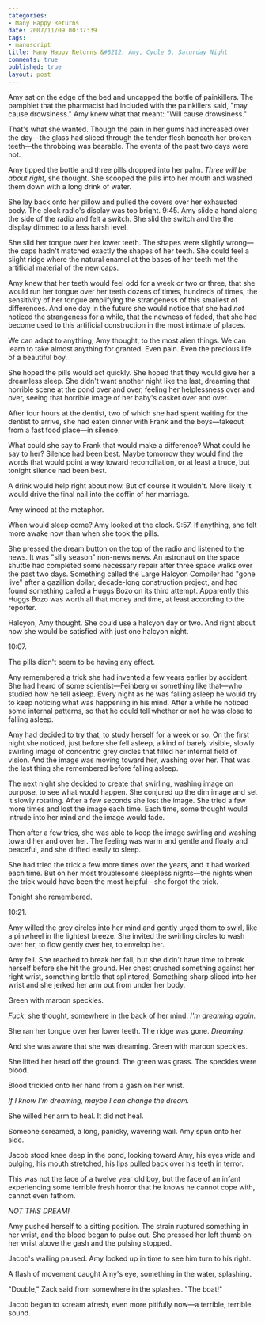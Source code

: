 ```yaml
--- 
categories: 
- Many Happy Returns
date: 2007/11/09 00:37:39
tags: 
- manuscript
title: Many Happy Returns &#8212; Amy, Cycle 0, Saturday Night
comments: true
published: true
layout: post
---
```


Amy sat on the edge of the bed and uncapped the bottle of painkillers.  The pamphlet that the pharmacist had included with the painkillers said, "may cause drowsiness."  Amy knew what that meant:  "Will cause drowsiness."

That's what she wanted.  Though the pain in her gums had increased over the day—the glass had sliced through the tender flesh beneath her broken teeth—the throbbing was bearable.  The events of the past two days were not.

Amy tipped the bottle and three pills dropped into her palm.  <em>Three will be about right</em>, she thought.  She scooped the pills into her mouth and washed them down with a long drink of water.

She lay back onto her pillow and pulled the covers over her exhausted body.  The clock radio's display was too bright.  9:45.  Amy slide a hand along the side of the radio and felt a switch.  She slid the switch and the the display dimmed to a less harsh level.

She slid her tongue over her lower teeth.  The shapes were slightly wrong—the caps hadn't matched exactly the shapes of her teeth.  She could feel a slight ridge where the natural enamel at the bases of her teeth met the artificial material of the new caps.

Amy knew that her teeth would feel odd for a week or two or three, that she would run her tongue over her teeth dozens of times, hundreds of times, the sensitivity of her tongue amplifying the strangeness of this smallest of differences.  And one day in the future she would notice that she had <em>not</em> noticed the strangeness for a while, that the newness of faded, that she had become used to this artificial construction in the most intimate of places.

We can adapt to anything, Amy thought, to the most alien things.  We can learn to take almost anything for granted.  Even pain.  Even the precious life of a beautiful boy.

She hoped the pills would act quickly.  She hoped that they would give her a dreamless sleep.  She didn't want another night like the last, dreaming that horrible scene at the pond over and over, feeling her helplessness over and over, seeing that horrible image of her baby's casket over and over.

After four hours at the dentist, two of which she had spent waiting for the dentist to arrive, she had eaten dinner with Frank and the boys—takeout from a fast food place—in silence.

What could she say to Frank that would make a difference?  What could he say to her?  Silence had been best.  Maybe tomorrow they would find the words that would point a way toward reconciliation, or at least a truce, but tonight silence had been best.

A drink would help right about now.  But of course it wouldn't.  More likely it would drive the final nail into the coffin of her marriage.

Amy winced at the metaphor.

When would sleep come?  Amy looked at the clock.  9:57.  If anything, she felt more awake now than when she took the pills.

She pressed the dream button on the top of the radio and listened to the news.  It was "silly season" non-news news.  An astronaut on the space shuttle had completed some necessary repair after three space walks over the past two days.  Something called the Large Halcyon Compiler had "gone live" after a gazillion dollar, decade-long construction project, and had found something called a Huggs Bozo on its third attempt.  Apparently this Huggs Bozo was worth all that money and time, at least according to the reporter.

Halcyon, Amy thought.  She could use a halcyon day or two.  And right about now she would be satisfied with just one halcyon night.

10:07.

The pills didn't seem to be having any effect.

Any remembered a trick she had invented a few years earlier by accident.  She had heard of some scientist—Feinberg or something like that—who studied how he fell asleep.  Every night as he was falling asleep he would try to keep noticing what was happening in his mind.  After a while he noticed some internal patterns, so that he could tell whether or not he was close to falling asleep.

Amy had decided to try that, to study herself for a week or so.  On the first night she noticed, just before she fell asleep, a kind of barely visible, slowly swirling image of concentric grey circles that filled her internal field of vision.  And the image was moving toward her, washing over her.  That was the last thing she remembered before falling asleep.

The next night she decided to create that swirling, washing image on purpose, to see what would happen.  She conjured up the dim image and set it slowly rotating.  After a few seconds she lost the image.  She tried a few more times and lost the image each time.  Each time, some thought would intrude into her mind and the image would fade.

Then after a few tries, she was able to keep the image swirling and washing toward her and over her.  The feeling was warm and gentle and floaty and peaceful, and she drifted easily to sleep.

She had tried the trick a few more times over the years, and it had worked each time.  But on her most troublesome sleepless nights—the nights when the trick would have been the most helpful—she forgot the trick.

Tonight she remembered.

10:21.

Amy willed the grey circles into her mind and gently urged them to swirl, like a pinwheel in the lightest breeze.  She invited the swirling circles to wash over her, to flow gently over her, to envelop her.

Amy fell.  She reached to break her fall, but she didn't have time to break herself before she hit the ground.  Her chest crushed something against her right wrist, something brittle that splintered,  Something sharp sliced into her wrist and she jerked her arm out from under her body.

Green with maroon speckles.

<em>Fuck</em>, she thought, somewhere in the back of her mind.  <em>I'm dreaming again.</em>

She ran her tongue over her lower teeth.  The ridge was gone.  <em>Dreaming</em>.

And she was aware that she was dreaming.  Green with maroon speckles.

She lifted her head off the ground.  The green was grass.  The speckles were blood.

Blood trickled onto her hand from a gash on her wrist.

<em>If I know I'm dreaming, maybe I can change the dream.</em>

She willed her arm to heal.  It did not heal.

Someone screamed, a long, panicky, wavering wail.  Amy spun onto her side.

Jacob stood knee deep in the pond, looking toward Amy, his eyes wide and bulging, his mouth stretched, his lips pulled back over his teeth in terror.

This was not the face of a twelve year old boy, but the face of an infant experiencing some terrible fresh horror that he knows he cannot cope with, cannot even fathom.

<em>NOT THIS DREAM!</em>

Amy pushed herself to a sitting position.  The strain ruptured something in her wrist, and the blood began to pulse out.  She pressed her left thumb on her wrist above the gash and the pulsing stopped.

Jacob's wailing paused.  Amy looked up in time to see him turn to his right.

A flash of movement caught Amy's eye, something in the water, splashing.

"Double," Zack said from somewhere in the splashes.  "The boat!"

Jacob began to scream afresh, even more pitifully now—a terrible, terrible sound.
